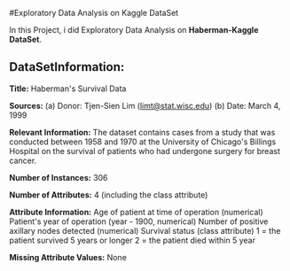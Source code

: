 
#Exploratory Data Analysis on Kaggle DataSet
  
In this Project, i did Exploratory Data Analysis on **Haberman-Kaggle DataSet**.


## DataSetInformation:

   **Title:** Haberman's Survival Data

   **Sources:** (a) Donor: Tjen-Sien Lim (limt@stat.wisc.edu) (b) Date: March 4, 1999

   **Relevant Information:** The dataset contains cases from a study that was conducted between 1958 and 1970 at 
    the University of Chicago's Billings Hospital on the survival of patients who had undergone surgery for breast cancer.

   **Number of Instances:** 306
   
   **Number of Attributes:** 4 (including the class attribute)

   **Attribute Information:**
        Age of patient at time of operation (numerical)
        Patient's year of operation (year - 1900, numerical)
        Number of positive axillary nodes detected (numerical)
        Survival status (class attribute) 1 = the patient survived 5 years or longer 2 = the patient died within 5 year

   **Missing Attribute Values:** None

